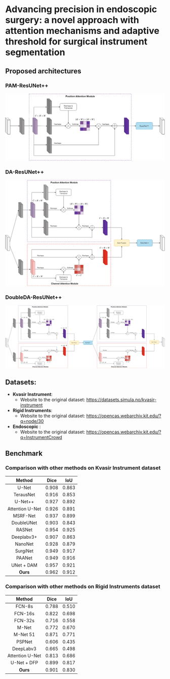# Advancing precision in endoscopic surgery: a novel approach with attention mechanisms and adaptive threshold for surgical instrument segmentation

## Proposed architectures

### PAM-ResUNet++

<img src="images/pam-resunetplusplus.png" />

### DA-ResUNet++

<img src="images/da-resunetplusplus.png" />

### DoubleDA-ResUNet++

<img src="images/doubleda-resunetplusplus.png" />

## Datasets:

- **Kvasir Instrument**:
  - Website to the original dataset: https://datasets.simula.no/kvasir-instrument
- **Rigid Instruments**:
  - Website to the original dataset: https://opencas.webarchiv.kit.edu/?q=node/30
- **Endoscopic** :
  - Website to the original dataset: https://opencas.webarchiv.kit.edu/?q=InstrumentCrowd

## Benchmark

### Comparison with other methods on Kvasir Instrument dataset

|     Method      | Dice  |  IoU  |
| :-------------: | :---: | :---: |
|      U-Net      | 0.908 | 0.863 |
|    TerausNet    | 0.916 | 0.853 |
|     U-Net++     | 0.927 | 0.892 |
| Attention U-Net | 0.926 | 0.891 |
|    MSRF-Net     | 0.937 | 0.899 |
|   DoubleUNet    | 0.903 | 0.843 |
|     RASNet      | 0.954 | 0.925 |
|   Deeplabv3+    | 0.907 | 0.863 |
|     NanoNet     | 0.928 | 0.879 |
|    SurgiNet     | 0.949 | 0.917 |
|     PAANet      | 0.949 | 0.916 |
|   UNet + DAM    | 0.957 | 0.921 |
|    **Ours**     | 0.962 | 0.912 |

### Comparison with other methods on Rigid Instruments dataset

|     Method      | Dice  |  IoU  |
| :-------------: | :---: | :---: |
|     FCN-8s      | 0.788 | 0.510 |
|     FCN-16s     | 0.822 | 0.698 |
|     FCN-32s     | 0.716 | 0.558 |
|      M-Net      | 0.772 | 0.670 |
|    M-Net 51     | 0.871 | 0.771 |
|     PSPNet      | 0.606 | 0.435 |
|    DeepLabv3    | 0.665 | 0.498 |
| Attention U-Net | 0.813 | 0.686 |
|   U-Net + DFP   | 0.899 | 0.817 |
|    **Ours**     | 0.901 | 0.830 |
